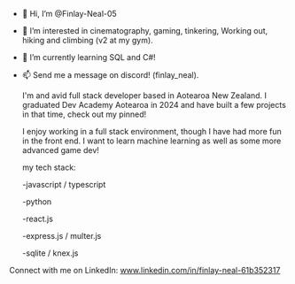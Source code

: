 - 👋 Hi, I’m @Finlay-Neal-05
- 👀 I’m interested in cinematography, gaming, tinkering, Working out, hiking and climbing (v2 at my gym). 
- 🌱 I’m currently learning SQL and C#!
- 📫 Send me a message on discord! (finlay_neal).

  I'm and avid full stack developer based in Aotearoa New Zealand. I graduated Dev Academy Aotearoa in 2024 and have built a few projects in that time, check out my pinned!

  I enjoy working in a full stack environment, though I have had more fun in the front end. I want to learn machine learning as well as some more advanced game dev!

  my tech stack:
  
  -javascript / typescript
  
  -python
  
  -react.js
  
  -express.js / multer.js
  
  -sqlite / knex.js
  

Connect with me on LinkedIn: www.linkedin.com/in/finlay-neal-61b352317



<!---
Finlay-Neal-05/Finlay-Neal-05 is a ✨ special ✨ repository because its `README.md` (this file) appears on your GitHub profile.
You can click the Preview link to take a look at your changes.
--->
